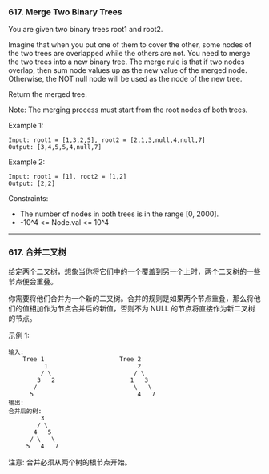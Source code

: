 ### 617. Merge Two Binary Trees
You are given two binary trees root1 and root2.

Imagine that when you put one of them to cover the other, some nodes of the two trees are overlapped while the others are not. You need to merge the two trees into a new binary tree. The merge rule is that if two nodes overlap, then sum node values up as the new value of the merged node. Otherwise, the NOT null node will be used as the node of the new tree.

Return the merged tree.

Note: The merging process must start from the root nodes of both trees.



Example 1:

	Input: root1 = [1,3,2,5], root2 = [2,1,3,null,4,null,7]
	Output: [3,4,5,5,4,null,7]

Example 2:

	Input: root1 = [1], root2 = [1,2]
	Output: [2,2]



Constraints:

* The number of nodes in both trees is in the range [0, 2000].
* -10^4 <= Node.val <= 10^4

----

### 617. 合并二叉树
给定两个二叉树，想象当你将它们中的一个覆盖到另一个上时，两个二叉树的一些节点便会重叠。

你需要将他们合并为一个新的二叉树。合并的规则是如果两个节点重叠，那么将他们的值相加作为节点合并后的新值，否则不为 NULL 的节点将直接作为新二叉树的节点。

示例 1:

	输入:
		Tree 1                     Tree 2
			  1                         2
			 / \                       / \
			3   2                     1   3
		   /                           \   \
		  5                             4   7
	输出:
	合并后的树:
			 3
			/ \
		   4   5
		  / \   \
		 5   4   7

注意: 合并必须从两个树的根节点开始。

